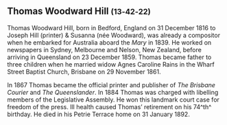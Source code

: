 ##  Thomas Woodward Hill <small>(13‑42‑22)</small>

Thomas Woodward Hill, born in Bedford, England on 31 December 1816 to Joseph Hill (printer) & Susanna (née Woodward), was already a compositor when he embarked for Australia aboard the *Mary* in 1839. He worked on newspapers in Sydney, Melbourne and Nelson, New Zealand, before arriving in Queensland on 23 December 1859. Thomas became father to three children when he married widow Agnes Caroline Rains in the Wharf Street Baptist Church, Brisbane on 29 November 1861.

In 1867 Thomas became the official printer and publisher of *The Brisbane Courier* and *The Queenslander*. In 1884 Thomas was charged with libelling members of the Legislative Assembly. He won this landmark court case for freedom of the press. Ill health caused Thomas’ retirement on his 74^th^ birthday. He died in his Petrie Terrace home on 31 January 1892.
